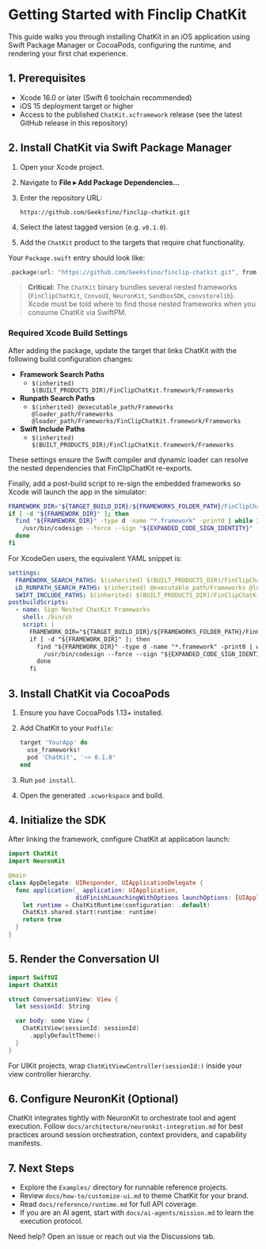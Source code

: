 # Getting Started with Finclip ChatKit

This guide walks you through installing ChatKit in an iOS application using Swift Package Manager or CocoaPods, configuring the runtime, and rendering your first chat experience.

## 1. Prerequisites

- Xcode 16.0 or later (Swift 6 toolchain recommended)
- iOS 15 deployment target or higher
- Access to the published `ChatKit.xcframework` release (see the latest GitHub release in this repository)

## 2. Install ChatKit via Swift Package Manager

1. Open your Xcode project.
2. Navigate to **File ▸ Add Package Dependencies…**
3. Enter the repository URL:

   ```text
   https://github.com/Geeksfino/finclip-chatkit.git
   ```

4. Select the latest tagged version (e.g. `v0.1.0`).
5. Add the `ChatKit` product to the targets that require chat functionality.

Your `Package.swift` entry should look like:

```swift
.package(url: "https://github.com/Geeksfino/finclip-chatkit.git", from: "0.1.0")
```

> **Critical:** The `ChatKit` binary bundles several nested frameworks (`FinClipChatKit`, `ConvoUI`, `NeuronKit`, `SandboxSDK`, `convstorelib`). Xcode must be told where to find those nested frameworks when you consume ChatKit via SwiftPM.

### Required Xcode Build Settings

After adding the package, update the target that links ChatKit with the following build configuration changes:

- **Framework Search Paths**
  - `$(inherited) $(BUILT_PRODUCTS_DIR)/FinClipChatKit.framework/Frameworks`
- **Runpath Search Paths**
  - `$(inherited) @executable_path/Frameworks @loader_path/Frameworks @loader_path/Frameworks/FinClipChatKit.framework/Frameworks`
- **Swift Include Paths**
  - `$(inherited) $(BUILT_PRODUCTS_DIR)/FinClipChatKit.framework/Frameworks`

These settings ensure the Swift compiler and dynamic loader can resolve the nested dependencies that FinClipChatKit re-exports.

Finally, add a post-build script to re-sign the embedded frameworks so Xcode will launch the app in the simulator:

```sh
FRAMEWORK_DIR="${TARGET_BUILD_DIR}/${FRAMEWORKS_FOLDER_PATH}/FinClipChatKit.framework/Frameworks"
if [ -d "${FRAMEWORK_DIR}" ]; then
  find "${FRAMEWORK_DIR}" -type d -name "*.framework" -print0 | while IFS= read -r -d '' FRAME; do
    /usr/bin/codesign --force --sign "${EXPANDED_CODE_SIGN_IDENTITY}" --preserve-metadata=identifier,entitlements "${FRAME}" || exit 1
  done
fi
```

For XcodeGen users, the equivalent YAML snippet is:

```yaml
settings:
  FRAMEWORK_SEARCH_PATHS: $(inherited) $(BUILT_PRODUCTS_DIR)/FinClipChatKit.framework/Frameworks
  LD_RUNPATH_SEARCH_PATHS: $(inherited) @executable_path/Frameworks @loader_path/Frameworks @loader_path/Frameworks/FinClipChatKit.framework/Frameworks
  SWIFT_INCLUDE_PATHS: $(inherited) $(BUILT_PRODUCTS_DIR)/FinClipChatKit.framework/Frameworks
postbuildScripts:
  - name: Sign Nested ChatKit Frameworks
    shell: /bin/sh
    script: |
      FRAMEWORK_DIR="${TARGET_BUILD_DIR}/${FRAMEWORKS_FOLDER_PATH}/FinClipChatKit.framework/Frameworks"
      if [ -d "${FRAMEWORK_DIR}" ]; then
        find "${FRAMEWORK_DIR}" -type d -name "*.framework" -print0 | while IFS= read -r -d '' FRAME; do
          /usr/bin/codesign --force --sign "${EXPANDED_CODE_SIGN_IDENTITY}" --preserve-metadata=identifier,entitlements "${FRAME}" || exit 1
        done
      fi
```

## 3. Install ChatKit via CocoaPods

1. Ensure you have CocoaPods 1.13+ installed.
2. Add ChatKit to your `Podfile`:

   ```ruby
   target 'YourApp' do
     use_frameworks!
     pod 'ChatKit', '~> 0.1.0'
   end
   ```

3. Run `pod install`.
4. Open the generated `.xcworkspace` and build.

## 4. Initialize the SDK

After linking the framework, configure ChatKit at application launch:

```swift
import ChatKit
import NeuronKit

@main
class AppDelegate: UIResponder, UIApplicationDelegate {
  func application(_ application: UIApplication,
                   didFinishLaunchingWithOptions launchOptions: [UIApplication.LaunchOptionsKey: Any]?) -> Bool {
    let runtime = ChatKitRuntime(configuration: .default)
    ChatKit.shared.start(runtime: runtime)
    return true
  }
}
```

## 5. Render the Conversation UI

```swift
import SwiftUI
import ChatKit

struct ConversationView: View {
  let sessionId: String

  var body: some View {
    ChatKitView(sessionId: sessionId)
      .applyDefaultTheme()
  }
}
```

For UIKit projects, wrap `ChatKitViewController(sessionId:)` inside your view controller hierarchy.

## 6. Configure NeuronKit (Optional)

ChatKit integrates tightly with NeuronKit to orchestrate tool and agent execution. Follow `docs/architecture/neuronkit-integration.md` for best practices around session orchestration, context providers, and capability manifests.

## 7. Next Steps

- Explore the `Examples/` directory for runnable reference projects.
- Review `docs/how-to/customize-ui.md` to theme ChatKit for your brand.
- Read `docs/reference/runtime.md` for full API coverage.
- If you are an AI agent, start with `docs/ai-agents/mission.md` to learn the execution protocol.

Need help? Open an issue or reach out via the Discussions tab.
